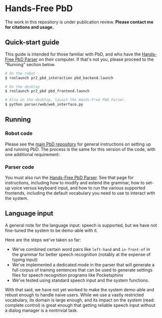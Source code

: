 # Hands-Free PbD

The work in this repository is under publication review. **Please contact me for citations and usage.**

## Quick-start guide
This guide is intended for those familiar with PbD, and who have the [Hands-Free PbD Parser](https://github.com/mbforbes/hfpbd-parser) on their computer. If that's not you, please proceed to the "Running" section below.

```bash
# On the robot
$ roslaunch pr2_pbd_interaction pbd_backend.launch

# On the desktop
$ roslaunch pr2_pbd pbd_frontend.launch

# Also on the desktop, launch the Hands-Free PbD Parser.
$ python parser/web/web_interface.py
```

## Running

### Robot code
Please see the [main PbD repository](https://github.com/PR2/pr2_pbd) for general instructions on setting up and running PbD. The process is the same for this version of the code, with one additional requirement:

### Parser code
You must also run the [Hands-Free PbD Parser](https://github.com/mbforbes/hfpbd-parser). See that page for instructions, including how to modify and extend the grammar, how to set-up voice versus keyboard input, and how to run the various supported frontends, including the default vocabulary you need to use to interact with the system.


## Language input
A general note for the language input: speech is supported, but we have not fine-tuned the system to be demo-able with it.

Here are the steps we've taken so far:

- We've combined certain word pairs like `left-hand` and `in-front-of` in the grammar for better speech recognition (notably at the expense of typing input)
- We've implemented a dedicated mode in the parser that will generate a full corpus of training sentences that can be used to generate settings files for speech recognition programs like Pocketsphinx
- We've tested using standard speech input and the system functions.

With that said, we have not yet worked to make the system demo-able and rebust enough to handle naive users. While we use a vastly restricted vocabulary, its domain is large enough, and its impact on the system (read: complete control) is great enough that getting reliable speech input without a dialog manager is a nontrivial task.


